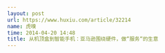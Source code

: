 ```yaml
---
layout: post
url: https://www.huxiu.com/article/32214
name: 虎嗅
time: 2014-04-20 14:48
title: 从机顶盒到智能手机：亚马逊围绕硬件，做“服务“的生意
---
```

